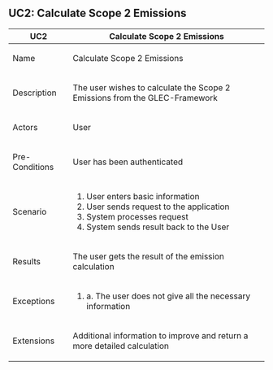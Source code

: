 ## UC2: Calculate Scope 2 Emissions

<table>
<thead>
<tr>
<th>UC2</th>
<th>Calculate Scope 2 Emissions</th></th>
</tr>
</thead>
<tbody>
<tr>
<td>

Name

</td>
<td>

Calculate Scope 2 Emissions

</td>
</tr>
<tr>
<td>

Description

</td>
<td>

The user wishes to calculate the Scope 2 Emissions from the GLEC-Framework

</td>
</tr>
<tr>
<td>

Actors

</td>
<td>

User

</td>
</tr>
<tr>
<td>

Pre-Conditions

</td>
<td>

User has been authenticated

</td>
</tr>
<tr>
<td>

Scenario

</td>
<td>

1. User enters basic information
2. User sends request to the application
3. System processes request
4. System sends result back to the User

</td>
</tr>
<tr>
<td>

Results

</td>
<td>

The user gets the result of the emission calculation

</td>
</tr>
<tr>
<td>

Exceptions

</td>
<td>

1. a. The user does not give all the necessary information

</td>
</tr>
<tr>
<td>

Extensions

</td>
<td>

Additional information to improve and return a more detailed calculation

</td>
</tr>
</tbody>
</table>
